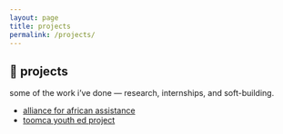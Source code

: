 ```yaml
---
layout: page
title: projects
permalink: /projects/
---
```


## 🌼 projects

some of the work i’ve done — research, internships, and soft-building.

- [alliance for african assistance](projects/alliance-internship.md)
- [toomca youth ed project](projects/toomca.md)

